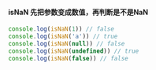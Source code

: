 #### isNaN 先把参数变成数值，再判断是不是NaN

```js
console.log(isNaN(1)) // false
console.log(isNaN('a')) // true
console.log(isNaN(null)) // false
console.log(isNaN(undefined)) // true
console.log(isNaN(false)) // false
```